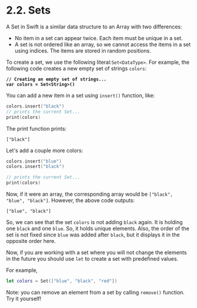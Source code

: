 # 2.2. Sets

A Set in Swift is a similar data structure to an Array with two differences:

* No item in a set can appear twice. Each item must be unique in a set.
* A set is not ordered like an array, so we cannot access the items in a set using indices. The items are stored in random positions.

To create a set, we use the following literal:`Set<DataType>`. For example, the following code creates a new empty set of strings `colors`:

<pre class="language-swift"><code class="lang-swift"><strong>// Creating an empty set of strings...
</strong><strong>var colors = Set&#x3C;String>()
</strong></code></pre>

You can add a new item in a set using `insert()` function, like:

```swift
colors.insert("black")
// prints the current Set...
print(colors)
```

The print function prints:

```
["black"]
```

Let's add a couple more colors:

```swift
colors.insert("blue")
colors.insert("black")

// prints the current Set...
print(colors)
```

Now, if it were an array, the corresponding array would be `["black", "blue", "black"]`. However, the above code outputs:

```
["blue", "black"]
```

So, we can see that the set `colors` is not adding `black` again. It is holding one `black` and one `blue`. So, it holds unique elements. Also, the order of the set is not fixed since `blue` was added after `black`, but it displays it in the opposite order here.

Now, if you are working with a set where you will not change the elements in the future you should use `let` to create a set with predefined values.

For example,

```swift
let colors = Set(["blue", "black", "red"])
```

Note: you can remove an element from a set by calling `remove()` function. Try it yourself!
